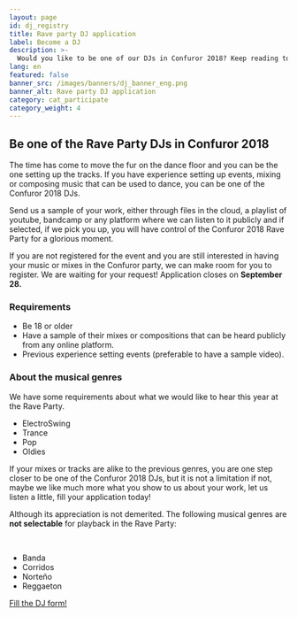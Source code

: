 ```yaml
---
layout: page
id: dj_registry
title: Rave party DJ application
label: Become a DJ
description: >-
  Would you like to be one of our DJs in Confuror 2018? Keep reading to know the details.
lang: en
featured: false
banner_src: /images/banners/dj_banner_eng.png
banner_alt: Rave party DJ application
category: cat_participate
category_weight: 4
---
```


## Be one of the Rave Party DJs in Confuror 2018

The time has come to move the fur on the dance floor and you can be the one setting up the tracks. If you have experience setting up events, mixing or composing music that can be used to dance, you can be one of the Confuror 2018 DJs.

Send us a sample of your work, either through files in the cloud, a playlist of youtube, bandcamp or any platform where we can listen to it publicly and if selected, if we pick you up, you will have control of the Confuror 2018 Rave Party for a glorious moment.

If you are not registered for the event and you are still interested in having your music or mixes in the Confuror party, we can make room for you to register. We are waiting for your request! Application closes on **September 28.**

### Requirements

- Be 18 or older
- Have a sample of their mixes or compositions that can be heard publicly from any online platform.
- Previous experience setting events (preferable to have a sample video).

### About the musical genres

We have some requirements about what we would like to hear this year at the Rave Party.

- ElectroSwing
- Trance
- Pop
- Oldies

If your mixes or tracks are alike to the previous genres, you are one step closer to be one of the Confuror 2018 DJs, but it is not a limitation if not, maybe we like much more what you show to us about your work, let us listen a little, fill your application today!

<div class="alert alert-danger" role="alert">
  <p>Although its appreciation is not demerited. The following musical genres are <strong>not selectable</strong> for playback in the Rave Party:</p>
  <br>
  <ul>
    <li>Banda</li>
    <li>Corridos</li>
    <li>Norteño</li>
    <li>Reggaeton</li>
  </ul> 
</div>

<div class="registration__form-button-container">
  <a href="https://goo.gl/forms/mS3um6atPxFHbnaM2" class="registration__form-button" target="_blank">Fill the DJ form!</a>
</div>
